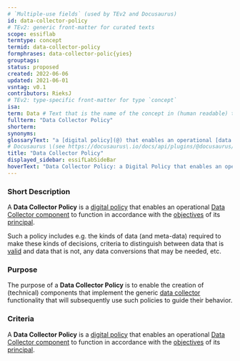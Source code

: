 ```yaml
---
# `Multiple-use fields` (used by TEv2 and Docusaurus)
id: data-collector-policy
# TEv2: generic front-matter for curated texts
scope: essiflab
termtype: concept
termid: data-collector-policy
formphrases: data-collector-polic{yies}
grouptags:
status: proposed
created: 2022-06-06
updated: 2021-06-01
vsntag: v0.1
contributors: RieksJ
# TEv2: type-specific front-matter for type `concept`
isa:
term: Data # Text that is the name of the concept in (human readable) texts.
fullterm: "Data Collector Policy"
shorterm:
synonyms:
glossaryText: "a [digital policy](@) that enables an operational [data collector](@) component to function in accordance with the [objectives](@) of its [principal](@)."
# Docusaurus \(see https://docusaurus\.io/docs/api/plugins/@docusaurus/plugin-content-docs#markdown-front-matter\):
title: "Data Collector Policy"
displayed_sidebar: essifLabSideBar
hoverText: "Data Collector Policy: a Digital Policy that enables an operational Data Collector component to function in accordance with the Objectives of its Principal"
---
```


### Short Description
A **Data Collector Policy** is a [digital policy](@) that enables an operational [Data Collector component](@) to function in accordance with the [objectives](@) of its [principal](@).

Such a policy includes e.g. the kinds of data (and meta-data) required to make these kinds of decisions, criteria to distinguish between data that is [valid](@) and data that is not, any data conversions that may be needed, etc.

### Purpose
The purpose of a **Data Collector Policy** is to enable the creation of (technical) components that implement the generic [data collector](@) functionality that will subsequently use such policies to guide their behavior.

### Criteria
A **Data Collector Policy** is a [digital policy](@) that enables an operational [Data Collector component](@) to function in accordance with the [objectives](@) of its [principal](@).
